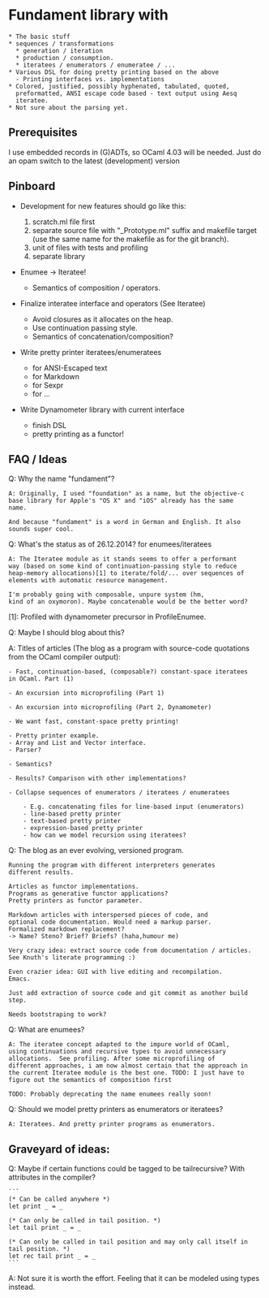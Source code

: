 # Fundament library with
	* The basic stuff
	* sequences / transformations
	  * generation / iteration
	  * production / consumption.
	  * iteratees / enumerators / enumeratee / ...
	* Various DSL for doing pretty printing based on the above
	  - Printing interfaces vs. implementations
	* Colored, justified, possibly hyphenated, tabulated, quoted,
      preformatted, ANSI escape code based - text output using Aesq
      iteratee.
	* Not sure about the parsing yet.
	
## Prerequisites

I use embedded records in (G)ADTs, so OCaml 4.03 will be needed. Just
do an opam switch to the latest (development) version
	
## Pinboard

- Development for new features should go like this:
  1. scratch.ml file first
  2. separate source file with "_Prototype.ml" suffix and makefile
     target (use the same name for the makefile as for the git branch).
  3. unit of files with tests and profiling
  4. separate library

- Enumee -> Iteratee!
  - Semantics of composition / operators.
- Finalize interatee interface and operators (See Iteratee)
  - Avoid closures as it allocates on the heap.
  - Use continuation passing style.
  - Semantics of concatenation/composition?
- Write pretty printer iteratees/enumeratees
  * for ANSI-Escaped text
  * for Markdown
  * for Sexpr
  * for ...
- Write Dynamometer library with current interface
  * finish DSL
  * pretty printing as a functor!
  
  
## FAQ / Ideas

Q: Why the name "fundament"?

	A: Originally, I used "foundation" as a name, but the objective-c
    base library for Apple's "OS X" and "iOS" already has the same
    name.
	
	And because "fundament" is a word in German and English. It also
    sounds super cool.

Q: What's the status as of 26.12.2014? for enumees/iteratees

	A: The Iteratee module as it stands seems to offer a performant
    way (based on some kind of continuation-passing style to reduce
    heap-memory allocations)[1] to iterate/fold/... over sequences of
    elements with automatic resource management.
	
	I'm probably going with composable, unpure system (hm,
    kind of an oxymoron). Maybe concatenable would be the better word?

[1]: Profiled with dynamometer precursor in ProfileEnumee.

Q: Maybe I should blog about this?

A: Titles of articles (The blog as a program with source-code quotations from the OCaml compiler output):

	- Fast, continuation-based, (composable?) constant-space iteratees
    in OCaml. Part (1)
	
	- An excursion into microprofiling (Part 1)
	
	- An excursion into microprofiling (Part 2, Dynamometer)
	
	- We want fast, constant-space pretty printing!
	
	- Pretty printer example.
	- Array and List and Vector interface.
	- Parser?
	
	- Semantics?
	
	- Results? Comparison with other implementations?
	
	- Collapse sequences of enumerators / iteratees / enumeratees
	
		- E.g. concatenating files for line-based input (enumerators)
		- line-based pretty printer
		- text-based pretty printer
		- expression-based pretty printer
		- how can we model recursion using iteratees?
	
Q: The blog as an ever evolving, versioned program.

	Running the program with different interpreters generates
    different results.
	
	Articles as functor implementations.
	Programs as generative functor applications?
	Pretty printers as functor parameter.
	
	Markdown articles with interspersed pieces of code, and
    optional code documentation. Would need a markup parser.
	Formalized markdown replacement?
	-> Name? Steno? Brief? Briefs? (haha,humour me)
	
	Very crazy idea: extract source code from documentation / articles.
	See Knuth's literate programming :)
	
	Even crazier idea: GUI with live editing and recompilation.
	Emacs.
	
	Just add extraction of source code and git commit as another build
    step.
	
	Needs bootstraping to work?


Q: What are enumees?

	A: The iteratee concept adapted to the impure world of OCaml,
	using continuations and recursive types to avoid unnecessary
	allocations.  See profiling. After some microprofiling of
	different approaches, i am now almost certain that the approach in
	the current Iteratee module is the best one. TODO: I just have to
	figure out the semantics of composition first
	
	TODO: Probably deprecating the name enumees really soon!

Q: Should we model pretty printers as enumerators or iteratees?

	A: Iteratees. And pretty printer programs as enumerators.


## Graveyard of ideas:

Q: Maybe if certain functions could be tagged to be tailrecursive?
With attributes in the compiler?

	```
	(* Can be called anywhere *)
	let print _ = _

	(* Can only be called in tail position. *)
	let tail print _ = _

	(* Can only be called in tail position and may only call itself in
	tail position. *)
	let rec tail print _ = _
	```

A: Not sure it is worth the effort. Feeling that it can be modeled
using types instead.

